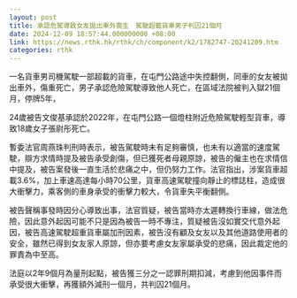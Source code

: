 ```yaml
---
layout: post
title: 承認危駕導致女友拋出車外喪生　駕駛超載貨車男子判囚21個月
date: 2024-12-09 18:57:44.000000000 +08:00
link: https://news.rthk.hk/rthk/ch/component/k2/1782747-20241209.htm
categories: rthk
---
```


一名貨車男司機駕駛一部超載的貨車，在屯門公路途中失控翻側，同車的女友被拋出車外，傷重死亡，男子承認危險駕駛導致他人死亡，在區域法院被判入獄21個月，停牌5年，

24歲被告文俊基承認於2022年，在屯門公路一個燈柱附近危險駕駛輕型貨車，導致18歲女子張尉彤死亡。

暫委法官周燕珠判刑時表示，被告駕駛時未有足夠審慎，也未有以適當的速度駕駛，辯方求情時提及被告承受創傷，但已獲死者母親原諒，被告的僱主也在求情信中提及，被告案發後一直生活於悲痛之中，但仍努力工作。法官指出，涉案貨車超載3.6%，加上車速高達每小時70公里，貨車高速駕駛撞向靜止的標誌柱，造成很大衝擊力，乘客側的車身承受的衝擊力較大，令貨車失平衡翻側。

被告聲稱事發時因分心導致出事，法官質疑，被告當時亦太遲轉換行車線，做法危險，因此意外起因可能不只是因為被告一時不專注，質疑被告沒如實交代意外起因，被告高速駕駛超重貨車屬加刑因素，被告沒有顧及女友以及其他道路使用者的安全，雖然已得到女友家人原諒，但亦要考慮女友家屬承受的悲痛，因此裁定他的罪責為中至高。

法庭以2年9個月為量刑起點，被告獲三分之一認罪刑期扣減，考慮到他因事件而承受很大衝擊，再獲額外減刑一個月，共判囚21個月。
